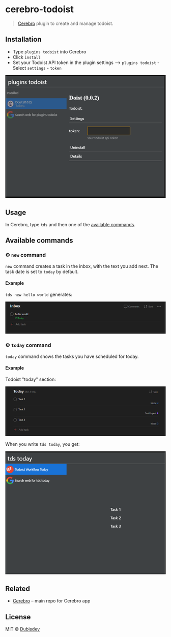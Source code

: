 # cerebro-todoist

> [Cerebro](https://cerebroapp.com) plugin to create and manage todoist.

## Installation

- Type `plugins todoist` into Cerebro
- Click `install`
- Set your Todoist API token in the plugin settings --> `plugins todoist` - Select `settings` - `token`

<p align="center">
  <img src="https://github.com/dubisdev/cerebro-todoist/raw/master/readme_files/settings_token.png">
</p>

## Usage

In Cerebro, type `tds` and then one of the [available commands](#available-commands).

## Available commands

### ⚙ `new` command

`new` command creates a task in the inbox, with the text you add next. The task date is set to `today` by default.

#### Example

`tds new hello world` generates:

<p align="center">
  <img src="https://github.com/dubisdev/cerebro-todoist/raw/master/readme_files/new_note.png">
</p>

### ⚙ `today` command

`today` command shows the tasks you have scheduled for today.

#### Example

Todoist "today" section:

<p align="center">
  <img src="https://github.com/dubisdev/cerebro-todoist/raw/master/readme_files/today_todoist.png">
</p>

When you write `tds today`, you get:

<p align="center">
  <img src="https://raw.githubusercontent.com/dubisdev/cerebro-todoist/master/readme_files/today_cerebro.png">
</p>

## Related

- [Cerebro](http://github.com/KELiON/cerebro) – main repo for Cerebro app

## License

MIT © [Dubisdev](https://dubis.dev)
